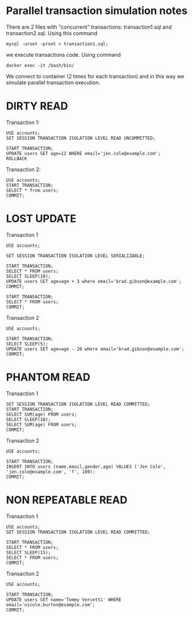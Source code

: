 # Parallel transaction simulation notes
There are 2 files with "concurrent" transactions: transaction1.sql and transaction2.sql. Using this command
```
mysql -uroot -proot < transaction1.sql;
```

we execute transactions code. Using command

```
docker exec -it /bash/bin/
```

We connect to container (2 times for each transaction) and in this way we simulate parallel transaction execution.

# DIRTY READ

Transaction 1:
```
USE accounts;
SET SESSION TRANSACTION ISOLATION LEVEL READ UNCOMMITTED;

START TRANSACTION;
UPDATE users SET age=12 WHERE email='jen.cole@example.com';
ROLLBACK
```

Transaction 2:
```
USE accounts;
START TRANSACTION;
SELECT * from users;
COMMIT;
```

# LOST UPDATE

Transaction 1
```
USE accounts;

SET SESSION TRANSACTION ISOLATION LEVEL SERIALIZABLE;

START TRANSACTION;
SELECT * FROM users;
SELECT SLEEP(10);
UPDATE users SET age=age + 3 where email='brad.gibson@example.com';
COMMIT;

START TRANSACTION;
SELECT * FROM users;
COMMIT;
```

Transaction 2
```
USE accounts;

START TRANSACTION;
SELECT SLEEP(5);
UPDATE users SET age=age - 20 where email='brad.gibson@example.com';
COMMIT;
```

# PHANTOM READ

Transaction 1
```
SET SESSION TRANSACTION ISOLATION LEVEL READ COMMITTED;
START TRANSACTION;
SELECT SUM(age) FROM users;
SELECT SLEEP(10);
SELECT SUM(age) FROM users;
COMMIT;
```

Transaction 2
```
USE accounts;

START TRANSACTION;
INSERT INTO users (name,email,gender,age) VALUES ('Jen Cole', 'jen.cole@example.com', 'f', 100);
COMMIT;
```

# NON REPEATABLE READ

Transaction 1
```
USE accounts;
SET SESSION TRANSACTION ISOLATION LEVEL READ COMMITTED;

START TRANSACTION;
SELECT * FROM users;
SELECT SLEEP(15);
SELECT * FROM users;
COMMIT;
```

Transaction 2
```
USE accounts;

START TRANSACTION;
UPDATE users SET name='Tommy Vercetti' WHERE email='nicole.burton@example.com';
COMMIT;
```



